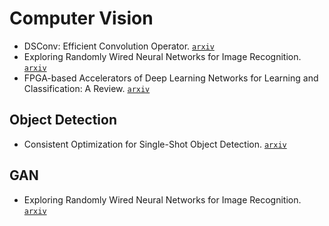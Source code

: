 # Computer Vision

- DSConv: Efficient Convolution Operator. [`arxiv`](https://arxiv.org/abs/1901.01928)
- Exploring Randomly Wired Neural Networks for Image Recognition. [`arxiv`](https://arxiv.org/abs/1904.01569)
- FPGA-based Accelerators of Deep Learning Networks for Learning and Classification: A Review. [`arxiv`](https://arxiv.org/abs/1901.00121)


## Object Detection

- Consistent Optimization for Single-Shot Object Detection. [`arxiv`](https://arxiv.org/abs/1901.06563)

## GAN

- Exploring Randomly Wired Neural Networks for Image Recognition. [`arxiv`](https://arxiv.org/abs/1904.01184)